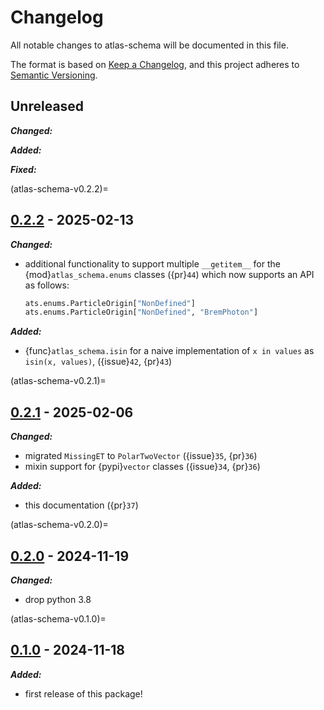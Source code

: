 # Changelog

All notable changes to atlas-schema will be documented in this file.

The format is based on [Keep a Changelog](https://keepachangelog.com/en/1.0.0/),
and this project adheres to
[Semantic Versioning](https://semver.org/spec/v2.0.0.html).

## Unreleased

**_Changed:_**

**_Added:_**

**_Fixed:_**

(atlas-schema-v0.2.2)=

## [0.2.2](https://github.com/scipp-atlas/atlas-schema/releases/tag/v0.2.2) - 2025-02-13

**_Changed:_**

- additional functionality to support multiple `__getitem__` for the
  {mod}`atlas_schema.enums` classes ({pr}`44`) which now supports an API as
  follows:
  ```python
  ats.enums.ParticleOrigin["NonDefined"]
  ats.enums.ParticleOrigin["NonDefined", "BremPhoton"]
  ```

**_Added:_**

- {func}`atlas_schema.isin` for a naive implementation of `x in values` as
  `isin(x, values)`, ({issue}`42`, {pr}`43`)

(atlas-schema-v0.2.1)=

## [0.2.1](https://github.com/scipp-atlas/atlas-schema/releases/tag/v0.2.1) - 2025-02-06

**_Changed:_**

- migrated `MissingET` to `PolarTwoVector` ({issue}`35`, {pr}`36`)
- mixin support for {pypi}`vector` classes ({issue}`34`, {pr}`36`)

**_Added:_**

- this documentation ({pr}`37`)

(atlas-schema-v0.2.0)=

## [0.2.0](https://github.com/scipp-atlas/atlas-schema/releases/tag/v0.2.0) - 2024-11-19

**_Changed:_**

- drop python 3.8

(atlas-schema-v0.1.0)=

## [0.1.0](https://github.com/scipp-atlas/atlas-schema/releases/tag/v0.1.0) - 2024-11-18

**_Added:_**

- first release of this package!
